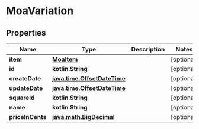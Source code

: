 
# MoaVariation

## Properties
Name | Type | Description | Notes
------------ | ------------- | ------------- | -------------
**item** | [**MoaItem**](MoaItem.md) |  |  [optional]
**id** | **kotlin.String** |  |  [optional]
**createDate** | [**java.time.OffsetDateTime**](java.time.OffsetDateTime.md) |  |  [optional]
**updateDate** | [**java.time.OffsetDateTime**](java.time.OffsetDateTime.md) |  |  [optional]
**squareId** | **kotlin.String** |  |  [optional]
**name** | **kotlin.String** |  |  [optional]
**priceInCents** | [**java.math.BigDecimal**](java.math.BigDecimal.md) |  |  [optional]



